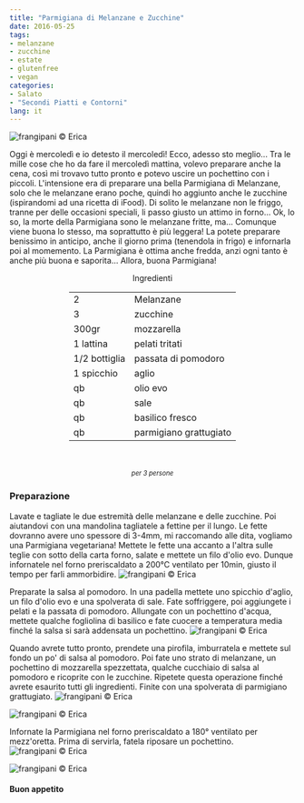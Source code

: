 ```yaml
---
title: "Parmigiana di Melanzane e Zucchine"
date: 2016-05-25
tags:
- melanzane
- zucchine
- estate
- glutenfree
- vegan
categories:
- Salato
- "Secondi Piatti e Contorni"
lang: it
---
```

![](../2016-05-25-parmigiana-di-melanzane-e-zucchine/header.jpg "frangipani © Erica")

Oggi è mercoledì e io detesto il mercoledì! Ecco, adesso sto meglio... Tra le mille cose che ho da fare il mercoledì mattina, volevo preparare anche la cena, così mi trovavo tutto pronto e potevo uscire un pochettino con i piccoli. L'intensione era di preparare una bella Parmigiana di Melanzane, solo che le melanzane erano poche, quindi ho aggiunto anche le zucchine (ispirandomi ad una ricetta di iFood). Di solito le melanzane non le friggo, tranne per delle occasioni speciali, li passo giusto un attimo in forno... Ok, lo so, la morte della Parmigiana sono le melanzane fritte, ma... Comunque viene buona lo stesso, ma soprattutto è più leggera! La potete preparare benissimo in anticipo, anche il giorno prima (tenendola in frigo) e infornarla poi al momemento. La Parmigiana è ottima anche fredda, anzi ogni tanto è anche più buona e saporita... Allora, buona Parmigiana!

<div id="wrapper" style="text-align: center">
  <div id="yourdiv" style="display: inline-block;">
    <div class="ingredients">
      <div class="ingredients-title">Ingredienti</div>
      <table>
        <tbody>
          <tr>
            <td>2</td>
            <td>Melanzane</td>
          </tr>
          <tr>
            <td>3</td>
            <td>zucchine</td>
          </tr>
          <tr>
            <td>300gr</td>
            <td>mozzarella</td>
          </tr>
          <tr>
            <td>1 lattina</td>
            <td>pelati tritati</td>
          </tr>
          <tr>
            <td>1/2 bottiglia</td>
            <td>passata di pomodoro</td>
          </tr>
          <tr>
            <td>1 spicchio</td>
            <td>aglio</td>
          </tr>
          <tr>
            <td>qb</td>
            <td>olio evo</td>
          </tr>
          <tr>
            <td>qb</td>
            <td>sale</td>
          </tr>
          <tr>
            <td>qb</td>
            <td>basilico fresco</td>
          </tr>
          <tr>
            <td>qb</td>
            <td>parmigiano grattugiato</td>
          </tr>
        </tbody>
      </table>
      <br></br>
      <i class="pull-right" style="font-size: 80%;">per 3 persone</i>
    </div>
  </div>
</div>


<h3>
  <font color="grey">
    <i class="fa-solid fa-gears"></i>
  </font> Preparazione
</h3>

Lavate e tagliate le due estremità delle melanzane e delle zucchine. Poi aiutandovi con una mandolina tagliatele a fettine per il lungo. Le fette dovranno avere uno spessore di 3-4mm, mi raccomando alle dita, vogliamo una Parmigiana vegetariana! Mettete le fette una accanto a l'altra sulle teglie con sotto della carta forno, salate e mettete un filo d'olio evo. Dunque infornatele nel forno preriscaldato a 200°C ventilato per 10min, giusto il tempo per farli ammorbidire.
![](../2016-05-25-parmigiana-di-melanzane-e-zucchine/verdure.jpg "frangipani © Erica")

Preparate la salsa al pomodoro. In una padella mettete uno spicchio d'aglio, un filo d'olio evo e una spolverata di sale. Fate soffriggere, poi aggiungete i pelati e la passata di pomodoro. Allungate con un pochettino d'acqua, mettete qualche fogliolina di basilico e fate cuocere a temperatura media finché la salsa si sarà addensata un pochettino.
![](../2016-05-25-parmigiana-di-melanzane-e-zucchine/salsa.jpg "frangipani © Erica")

Quando avrete tutto pronto, prendete una pirofila, imburratela e mettete sul fondo un po' di salsa al pomodoro. Poi fate uno strato di melanzane, un pochettino di mozzarella spezzettata, qualche cucchiaio di salsa al pomodoro e ricoprite con le zucchine. Ripetete questa operazione finché avrete esaurito tutti gli ingredienti. Finite con una spolverata di parmigiano grattugiato.
![](../2016-05-25-parmigiana-di-melanzane-e-zucchine/comporre.jpg "frangipani © Erica")

![](../2016-05-25-parmigiana-di-melanzane-e-zucchine/teglia.jpg "frangipani © Erica")

Infornate la Parmigiana nel forno preriscaldato a 180° ventilato per mezz'oretta. Prima di servirla, fatela riposare un pochettino.
![](../2016-05-25-parmigiana-di-melanzane-e-zucchine/risultato1.jpg "frangipani © Erica")

![](../2016-05-25-parmigiana-di-melanzane-e-zucchine/risultato2.jpg "frangipani © Erica")


<h4>Buon appetito
  <font color="red">
    <i class="fa-regular fa-face-smile"></i>
  </font>
</h4>

